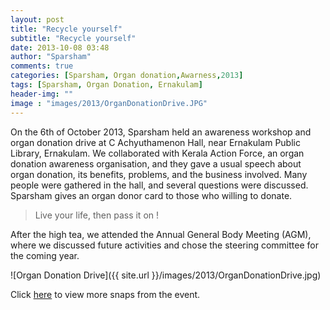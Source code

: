 ```yaml
---
layout: post
title: "Recycle yourself"
subtitle: "Recycle yourself"
date: 2013-10-08 03:48
author: "Sparsham"
comments: true
categories: [Sparsham, Organ donation,Awarness,2013]
tags: [Sparsham, Organ Donation, Ernakulam]
header-img: ""
image : "images/2013/OrganDonationDrive.JPG"
---
```


On the 6th of October 2013, Sparsham held an awareness workshop and organ donation drive at C Achyuthamenon Hall, near Ernakulam Public Library, Ernakulam. We collaborated with Kerala Action Force, an organ donation awareness organisation, and they gave a usual speech about organ donation, its benefits, problems, and the business involved. Many people were gathered in the hall, and several questions were discussed. Sparsham gives an organ donor card to those who willing to donate.

> Live your life, then pass it on !

After the high tea, we attended the Annual General Body Meeting (AGM), where we discussed future activities and chose the steering committee for the coming year.

![Organ Donation Drive]({{ site.url }}/images/2013/OrganDonationDrive.jpg)

Click [here] to view more snaps from the event.

[here]: https://www.facebook.com/media/set/?set=ms.c.eJw9zssNwDAMAtCNKkPiD~%3BsvVjWOe3wSCIKgmwx0KfTEceVx8lrt~_K22tWF7uxarrrFSjADH3p4847Pr7mHj9B1jtief51~_VXiy4I10~-.bps.a.621250791259980.1073741826.332391860145876&type=1


